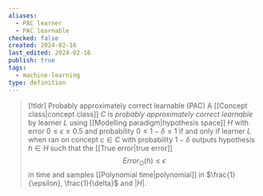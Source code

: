 ```yaml
---
aliases:
  - PAC learner
  - PAC learnable
checked: false
created: 2024-02-16
last_edited: 2024-02-16
publish: true
tags:
  - machine-learning
type: definition
---
```

>[!tldr] Probably approximately correct learnable (PAC)
>A [[Concept class|concept class]] $C$ is *probably approximately correct learnable* by learner $L$ using [[Modelling paradigm|hypothesis space]] $H$ with error $0 \leq \epsilon \leq 0.5$ and probability $0 \leq 1 - \delta \leq 1$  if and only if learner $L$ when ran on concept $c \in C$ with probability $1-\delta$ outputs hypothesis $h \in H$ such that the [[True error|true error]]
>$$Error_{\mathbb{D}}(h) \leq \epsilon$$
>in time and samples [[Polynomial time|polynomial]] in $\frac{1}{\epsilon}, \frac{1}{\delta}$ and $\vert H \vert$. 

